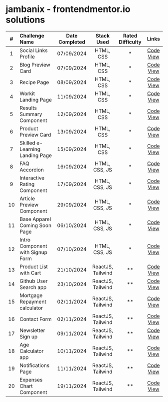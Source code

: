 # jambanix - frontendmentor.io solutions

| # | Challenge Name | Date Completed | Stack Used | Rated Difficulty | Links |
|:-:|:---------------|:--------------:|:----------:|:----------------:|:-----:|
| 1 | Social Links Profile | 07/09/2024 | HTML, CSS | * | [Code](https://github.com/jambanix/frontendmentor_social-links-profile/) [View](https://jambanix.github.io/frontendmentor_social-links-profile/) |
| 2 | Blog Preview Card | 07/09/2024 | HTML, CSS | * | [Code](https://github.com/jambanix/frontendmentor_blog-preview-card/) [View](https://jambanix.github.io/frontendmentor_blog-preview-card/) |
| 3 | Recipe Page | 08/09/2024 | HTML, CSS | * | [Code](https://github.com/jambanix/frontendmentor_recipe-page/) [View](https://jambanix.github.io/frontendmentor_recipe-page/) |
| 4 | Workit Landing Page | 11/09/2024 | HTML, CSS | * | [Code](https://github.com/jambanix/frontendmentor_workit-landing-page/) [View](https://jambanix.github.io/frontendmentor_workit-landing-page/) |
| 5 | Results Summary Component | 12/09/2024 | HTML, CSS | * | [Code](https://github.com/jambanix/frontendmentor_results-summary-component/) [View](https://jambanix.github.io/frontendmentor_results-summary-component/) |
| 6 | Product Preview Card | 13/09/2024 | HTML, CSS | * | [Code](https://github.com/jambanix/frontendmentor_product-preview-card/) [View](https://jambanix.github.io/frontendmentor_product-preview-card/) |
| 7 | Skilled e-Learning Landing Page | 15/09/2024 | HTML, CSS | * | [Code](https://github.com/jambanix/frontendmentor_skilled-elearning-landing-page/) [View](https://jambanix.github.io/frontendmentor_skilled-elearning-landing-page/) |
| 8 | FAQ Accordion | 16/09/2024 | HTML, CSS, JS | * | [Code](https://github.com/jambanix/frontendmentor_faq-accordion/) [View](https://jambanix.github.io/frontendmentor_faq-accordion/) |
| 9 | Interactive Rating Component | 17/09/2024 | HTML, CSS, JS | * | [Code](https://github.com/jambanix/frontendmentor_interactive-rating-component/) [View](https://jambanix.github.io/frontendmentor_interactive-rating-component/) |
| 10 | Article Preview Component | 29/09/2024 | HTML, CSS, JS | * | [Code](https://github.com/jambanix/frontendmentor_article-preview-component/) [View](https://jambanix.github.io/frontendmentor_article-preview-component/) |
| 11 | Base Apparel Coming Soon Page | 06/10/2024 | HTML, CSS, JS | * | [Code](https://github.com/jambanix/frontendmentor_base-apparel-coming-soon-page/) [View](https://jambanix.github.io/frontendmentor_base-apparel-coming-soon-page/) |
| 12 | Intro Component with Signup Form | 07/10/2024 | HTML, CSS, JS | * | [Code](https://github.com/jambanix/frontendmentor_intro-component-with-signup-form/) [View](https://jambanix.github.io/frontendmentor_intro-component-with-signup-form/) |
| 13 | Product List with Cart | 21/10/2024 | ReactJS, Tailwind | ** | [Code](https://github.com/jambanix/frontendmentor_product_list_with_cart_react/) [View](https://jambanix.github.io/frontendmentor_product_list_with_cart_react/) |
| 14 | Github User Search app | 23/10/2024 | ReactJS, Tailwind | ** | [Code](https://github.com/jambanix/frontendmentor_github_user_search_app_react) [View](https://jambanix-frontendmentor-dev-finder.netlify.app/) |
| 15 | Mortgage Repayment calculator | 02/11/2024 | ReactJS, Tailwind | ** | [Code](https://github.com/jambanix/frontendmentor_mortgage-repayment-calculator) [View](https://jambanix.github.io/frontendmentor_mortgage-repayment-calculator/) |
| 16 | Contact Form | 02/11/2024 | ReactJS, Tailwind | ** | [Code](https://github.com/jambanix/frontendmentor_contact-form) [View](https://jambanix.github.io/frontendmentor_contact-form/) |
| 17 | Newsletter Sign up | 09/11/2024 | ReactJS, Tailwind | ** | [Code](https://github.com/jambanix/frontendmentor_newsletter_sign_up) [View](https://jambanix.github.io/frontendmentor_newsletter_sign_up/) |
| 18 | Age Calculator app | 10/11/2024 | ReactJS, Tailwind | ** | [Code](https://github.com/jambanix/frontendmentor_age-calculator-app) [View](https://jambanix.github.io/frontendmentor_age-calculator-app/) |
| 19 | Notifications Page | 11/11/2024 | ReactJS, Tailwind | ** | [Code](https://github.com/jambanix/frontendmentor_notifications-page) [View](https://jambanix.github.io/frontendmentor_notifications-page/) |
| 20 | Expenses Chart Component | 19/11/2024 | ReactJS, Tailwind | ** | [Code](https://github.com/jambanix/frontendmentor_expenses-chart-component) [View](https://jambanix.github.io/frontendmentor_expenses-chart-component/) |
